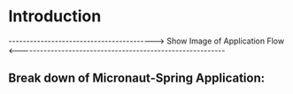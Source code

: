 # Introduction

-----------------------------------------> Show Image of Application Flow <----------------------------------------------------------

## Break down of Micronaut-Spring Application:

